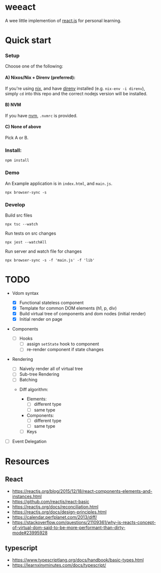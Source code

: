 # weeact

A wee little implemention of [react.js][react] for personal learning.

# Quick start

### Setup

Choose one of the following:

#### A) Nixos/Nix + Direnv (preferred):

If you're using [nix](https://nixos.org/nix/), and have [direnv](https://direnv.net/) installed (e.g. `nix-env -i direnv`), simply `cd` into this repo and the correct nodejs version will be installed.

#### B) NVM

If you have [nvm](https://github.com/nvm-sh/nvm), `.nvmrc` is provided.

#### C) None of above

Pick A or B.

### Install:

```
npm install
```

### Demo

An Example application is in `index.html`, and `main.js`.

```
npx browser-sync -s
```

### Develop

Build src files

```
npx tsc --watch
```

Run tests on src changes

```
npx jest --watchAll
```

Run server and watch file for changes

```
npx browser-sync -s -f 'main.js' -f 'lib'
```

# TODO

* Vdom syntax

  * [x] Functional stateless component
  * [x] Template for common DOM elements (h1, p, div)
  * [x] Build virtual tree of components and dom nodes (initial render)
  * [x] Initial render on page

* Components

  * [ ] Hooks
    * [ ] assign `setState` hook to component
    * [ ] re-render component if state changes

* Rendering

  * [ ] Naively render all of virtual tree
  * [ ] Sub-tree Rendering
  * [ ] Batching
  * Diff algorithm:

    * Elements:
      * [ ] different type
      * [ ] same type
    * Components:
      * [ ] different type
      * [ ] same type
    * [ ] Keys

* [ ] Event Delegation

# Resources

## React

* https://reactjs.org/blog/2015/12/18/react-components-elements-and-instances.html
* https://github.com/reactjs/react-basic
* https://reactjs.org/docs/reconciliation.html
* https://reactjs.org/docs/design-principles.html
* https://calendar.perfplanet.com/2013/diff/
* https://stackoverflow.com/questions/21109361/why-is-reacts-concept-of-virtual-dom-said-to-be-more-performant-than-dirty-mode#23995928

## typescript

* https://www.typescriptlang.org/docs/handbook/basic-types.html
* https://learnxinyminutes.com/docs/typescript/

[react]: https://reactjs.org/ "react"
